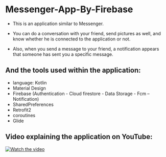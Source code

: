 # Messenger-App-By-Firebase

- This is an application similar to Messenger.

- You can do a conversation with your friend, send pictures as well, and know whether he is connected to the application or not.

- Also, when you send a message to your friend, a notification appears that someone has sent you a specific message.


 ## And the tools used within the application:
- language: Kotlin <br>
- Material Design <br>
- Firebase (Authentication - Cloud firestore - Data Storage - Fcm – Notification) <br> 
- SharedPreferences <br>
- Retrofit2 <br>
- coroutines <br>
- Glide <br>


## Video explaining the application on YouTube:

[![Watch the video](https://github.com/user-attachments/assets/0420631a-19f6-4763-a5b1-fe68433d3a13)](https://www.youtube.com/watch?v=FxFT3uwXWeM&ab_channel=MohamedRaafat)
